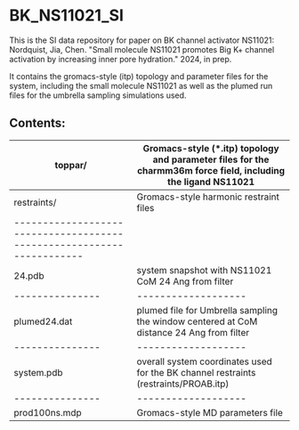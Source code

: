 # BK_NS11021_SI
This is the SI data repository for paper on BK channel activator NS11021: Nordquist, Jia, Chen. "Small molecule NS11021 promotes Big K+ channel activation by increasing inner pore hydration." 2024, in prep.

It contains the gromacs-style (itp) topology and parameter files for the system, including the small molecule NS11021 as well as the plumed run files for the umbrella sampling simulations used.

## Contents:
| toppar/       | Gromacs-style (*.itp) topology and parameter files for the charmm36m force field, including the ligand NS11021 | 
|---------------|-------------------|
| restraints/   | Gromacs-style harmonic restraint files |
|---------------------------------------------------------------------|
| 24.pdb        | system snapshot with NS11021 CoM 24 Ang from filter|
|---------------|-------------------|
| plumed24.dat  | plumed file for Umbrella sampling the window centered at CoM distance 24 Ang from filter|
|---------------|-------------------|
| system.pdb    | overall system coordinates used for the BK channel restraints (restraints/PROAB.itp)|
|---------------|-------------------|
| prod100ns.mdp | Gromacs-style MD parameters file|
